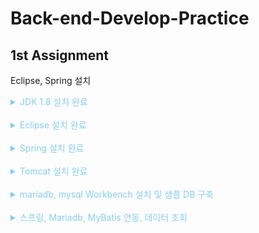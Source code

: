 # Back-end-Develop-Practice

## 1st Assignment

Eclipse, Spring 설치


<details><summary style="color:skyblue"> JDK 1.8 설치 완료 </summary>

![JDK 1.8](./img/jdk1.8-setting.png)

</details>

<br>

<details><summary style="color:skyblue"> Eclipse 설치 완료 </summary>

![Eclipse](./img/eclipse-setting.png)

</details>

<br>

<details><summary style="color:skyblue"> Spring 설치 완료 </summary>

![Spring](./img/spring-setting.png)

</details>

<br>

<details><summary style="color:skyblue"> Tomcat 설치 완료 </summary>

![Tomcat](./img/tomcat-setting.png)

</details>

<br>

<details><summary style="color:skyblue"> mariadb, mysql Workbench 설치 및 샘플 DB 구축 </summary>

![MariaDB](./img/mariadb-setting.png)

</details>

<br>

<details><summary style="color:skyblue"> 스프링, Mariadb, MyBatis 연동, 데이터 조회 </summary>

![Server](./img/server-setting.png)

<details> <summary style="color:white"> POM.xml 수정 완료 </summary>

- springframework, java version 수정
<br>
![Version1](./img/pom-setting_1.png)


- mariaDB, mybatis dependency 추가
<br>
![Version2](./img/pom-setting_2.png)

- maven-compiler-plugin version 수정
<br>
![Version3](./img/pom-setting_3.png)


</details>
<br>
<details> <summary style="color:white"> root-context.xml 수정 완료 </summary>

- xsi:schemaLocation 추가, dataSource 수정
<br>
![RootContext](./img/rootcontext-setting.png)

</details>
<br>
<details> <summary style="color:white"> mybatis-config.xml, logback.xml, log4jdbc.log4j2.properties, test.xml 작성 완료 </summary>

- Resource Tree 
<br>
![ResourceTree](./img/resourcetree-setting.png)

- mybatis-config.xml 
<br>
![Mybatis](./img/mybatis-setting.png)

- logback.xml 
<br>
![Logback](./img/logback-setting.png)

- log4jdbc.log4j2.properties 
<br>
![Properties](./img/properties-setting.png)

- test.xml 
<br>
![Test](./img/test-setting.png)

</details>
<br>
<details> <summary style="color:white"> MovieDAO, MovieService, MovieVO, HomeController 작성 완료 </summary>

- Java Tree
<br>
![JavaTree](./img/javatree-setting.png)

- MovieDAO, MovieDAOlmpl 
<br>
![DAO1](./img/dao_1.png)
![DAO2](./img/dao_2.png)

- MovieService, MovieServicelmpl 
<br>
![Service1](./img/service_1.png)
![Service2](./img/service_2.png)

- HomeController
<br>
![Home](./img/homecontroller.png)

- MovieVO
<br>
![VO](./img/vo.png)

</details>
<br>
<details> <summary style="color:white"> Tomcat Address 수정 완료 </summary>

- /settingweb -> / 수정
<br>
![Address](./img/address-settig.png)

</details>

